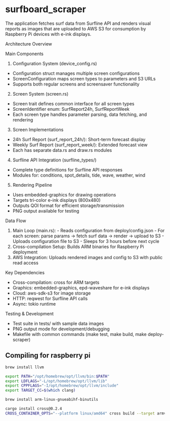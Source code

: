 # surfboard_scraper

The application fetches surf data from Surfline API and renders visual reports as images that are uploaded to AWS S3 for consumption by Raspberry Pi devices with e-ink
  displays.

  Architecture Overview

  Main Components

  1. Configuration System (device_config.rs)
  - Configuration struct manages multiple screen configurations
  - ScreenConfiguration maps screen types to parameters and S3 URLs
  - Supports both regular screens and screensaver functionality

  2. Screen System (screen.rs)
  - Screen trait defines common interface for all screen types
  - ScreenIdentifier enum: SurfReport24h, SurfReportWeek
  - Each screen type handles parameter parsing, data fetching, and rendering

  3. Screen Implementations
  - 24h Surf Report (surf_report_24h/): Short-term forecast display
  - Weekly Surf Report (surf_report_week/): Extended forecast view
  - Each has separate data.rs and draw.rs modules

  4. Surfline API Integration (surfline_types/)
  - Complete type definitions for Surfline API responses
  - Modules for: conditions, spot_details, tide, wave, weather, wind

  5. Rendering Pipeline
  - Uses embedded-graphics for drawing operations
  - Targets tri-color e-ink displays (800x480)
  - Outputs QOI format for efficient storage/transmission
  - PNG output available for testing

  Data Flow

  1. Main Loop (main.rs):
    - Reads configuration from deploy/config.json
    - For each screen: parse params → fetch surf data → render → upload to S3
    - Uploads configuration file to S3
    - Sleeps for 3 hours before next cycle
  2. Cross-compilation Setup: Builds ARM binaries for Raspberry Pi deployment
  3. AWS Integration: Uploads rendered images and config to S3 with public read access

  Key Dependencies

  - Cross-compilation: cross for ARM targets
  - Graphics: embedded-graphics, epd-waveshare for e-ink displays
  - Cloud: aws-sdk-s3 for image storage
  - HTTP: reqwest for Surfline API calls
  - Async: tokio runtime

  Testing & Development

  - Test suite in tests/ with sample data images
  - PNG output mode for development/debugging
  - Makefile with common commands (make test, make build, make deploy-scraper)

## Compiling for raspberry pi

```bash
brew install llvm

export PATH="/opt/homebrew/opt/llvm/bin:$PATH"
export LDFLAGS="-L/opt/homebrew/opt/llvm/lib"
export CPPFLAGS="-I/opt/homebrew/opt/llvm/include"
export TARGET_CC=$(which clang)

brew install arm-linux-gnueabihf-binutils

cargo install cross@0.2.4
CROSS_CONTAINER_OPTS="--platform linux/amd64" cross build --target armv7-unknown-linux-musleabihf
```
